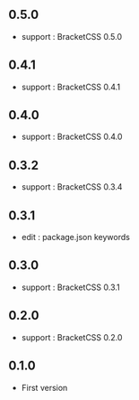 ## 0.5.0

- support : BracketCSS 0.5.0

## 0.4.1

- support : BracketCSS 0.4.1

## 0.4.0

- support : BracketCSS 0.4.0

## 0.3.2

- support : BracketCSS 0.3.4

## 0.3.1

- edit : package.json keywords

## 0.3.0

- support : BracketCSS 0.3.1

## 0.2.0

- support : BracketCSS 0.2.0

## 0.1.0

- First version
